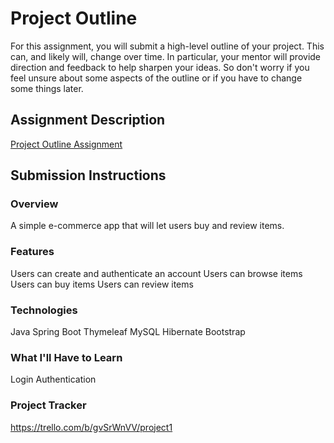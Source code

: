 # Project Outline

For this assignment, you will submit a high-level outline of your project. This can, and likely will, change over time. In particular, your mentor will provide direction and feedback to help sharpen your ideas. So don't worry if you feel unsure about some aspects of the outline or if you have to change some things later.

## Assignment Description

[Project Outline Assignment](https://education.launchcode.org/liftoff/modules/assignments/project-outline)

## Submission Instructions

### Overview

A simple e-commerce app that will let users buy and review items.

### Features

Users can create and authenticate an account
Users can browse items
Users can buy items
Users can review items


### Technologies

Java
Spring Boot
Thymeleaf
MySQL
Hibernate
Bootstrap



### What I'll Have to Learn

Login Authentication 



### Project Tracker

https://trello.com/b/gvSrWnVV/project1
